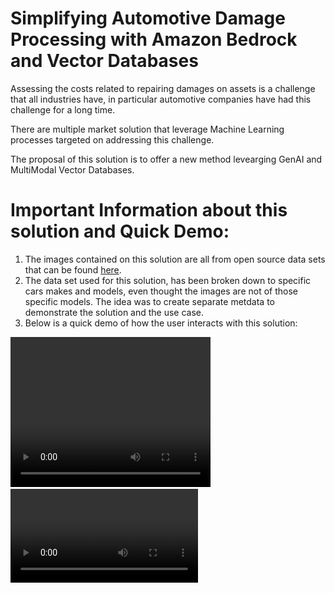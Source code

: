 # Simplifying Automotive Damage Processing with Amazon Bedrock and Vector Databases

Assessing the costs related to repairing damages on assets is a challenge that all industries have, in particular automotive companies have had this challenge for a long time. 

There are multiple market solution that leverage Machine Learning processes targeted on addressing this challenge. 

The proposal of this solution is to offer a new method levearging GenAI and MultiModal Vector Databases.

# Important Information about this solution and Quick Demo:

1. The images contained on this solution are all from open source data sets that can be found [here](https://universe.roboflow.com/car-damage-kadad/car-damage-images/).
2. The data set used for this solution, has been broken down to specific cars makes and models, even thought the images are not of those specific models. The idea was to create separate metdata to demonstrate the solution and the use case.
3. Below is a quick demo of how the user interacts with this solution:


<video width="320" height="240" controls>
  <source src="static_assets/demo.mov" type="video/mp4">
</video>

<video src="https://github.com/vinipedroni/public-test-repo/blob/main/static_assets/demo.mov" width="300" />

# cool-beans

static_assets/demo.mov

Press play to see the video.

[![](static_assets/demo.mov)]

[![Sol Arch](/static_assets/demo.mov)]

# Solution Details:

The solution involves two important parts, the ingestion and the inference. Below is the architecture:

![Sol Arch](/static_assets/damage_repair_sol.png)  

Data Ingestion Flow Steps:

1. The Ingestion Processor will start by getting data from our current data set and it is going to run through Amazon Bedrock Anthropic Claude 3 Haiku. In this step the output is a standardized metadata which contains detailed information about the current damage, this includes make, model, year, location, labor cost, parts associated with the damage, labour hours required for repair, area of the damage and other details that are important.
2. The Ingestion Processor will send both the current damage image and the output of Step 1 to Amazon Bedrock Titan Multimodal Embeddings. In this step the output is a vector representation of the metadata and the image. 
3. The Ingestion Process will pick up the vector and store that vector in Amazon OpenSearch Vector Database, this data being stored on the Vector Database will also contain the plain text metadata from Step 1. 
4. The Ingestion Process will then store the raw image into S3, this will then be used by the inference flow to pull the images and show the matches to the user.

Inference Flow Steps:

1. The user will interact with the UI running on the Image Process, that interaction includes providing the image of a new car damage and some basic information about that damage. The Image Process will grab that information and send to Amazon Bedrock Anthropic Claude 3 Haiku and create a metadata from this new damage as close as possible in format to the metadata that was create on Step 1 as part of the ingestion process. This will make is so that when finding the closest matches the accuracy will be as high as possible.
2. The inference processor will send both the current damage image and the output of Step 5 to Amazon Bedrock Titan Multimodal Embeddings. In this step the output is a vector representation of the metadata and the image. 
3. The Inference Processor component will use the vector to do a similarity search on the Vector Database and find the closest 3 matches.
4. With the closest matches from the Vector Database, the inference processor will use the plain text data that was store with the vector to do a basic calculator of average cost from those closest 3 matches. 
5. The Front End will pull the images from S3 to show it in the UI. The UI will also show the accuracy, the image of each match and the metadata that was stored on each match. 

# Solution Deployment Requirements:

Before deploying the solution, make sure the following requirements have been met.

## Requirement 1: Enable Amazon Bedrock Models

Go To the Bedrock console in one of the Bedrock supported regions and enable at least the following models:

- Amazon Titan Multimoal Embeddings
- Anthropic Claude 3 Haiku

In order to enable the mentioned models. You can follow the instructions provided [here](https://docs.aws.amazon.com/bedrock/latest/userguide/model-access.html#model-access-modify).

## Requirement 2: Install AWS CLI

Make sure you have the latest version of the [AWS CLI](https://docs.aws.amazon.com/cli/latest/userguide/getting-started-install.html) running on your machine.

## Requirement 3: Appropriate IAM Permissions to deploy the solution and access required services

An IAM User/Role that can run CloudFormation templates and has necessary access to create resources for ECS, IAM, Systems Manager, OpenSearch Serverless, S3, CloudFront and Application Load Balancers.

# Deployment steps:

Once the requirements have been met, the following steps can be followed to deploy the solution.

## Step 1: Run CloudFormation template

Choose from one of the following deployment regions, right now this solution can only run on regions where bedrock is supported.

CloudFormation Deployments
| Region | CloudFormation Link |
| :---: | ---: |
| US-EAST-1 | [![Open In CloudFormation](/static_assets/view-template.png)](https://us-east-1.console.aws.amazon.com/cloudformation/home?region=us-east-1#/stacks/quickcreate?templateURL=https://s3.us-east-1.amazonaws.com/pedroni-us-east-1/new_build_proj.yml)|
| US-EAST-2 | [![Open In CloudFormation](/static_assets/view-template.png)](https://us-east-2.console.aws.amazon.com/cloudformation/home?region=us-east-2#/stacks/quickcreate?templateURL=https://s3.us-east-1.amazonaws.com/pedroni-us-east-1/new_build_proj.yml)|
| US-WEST-2 | [![Open In CloudFormation](/static_assets/view-template.png)](https://us-west-2.console.aws.amazon.com/cloudformation/home?region=us-west-2#/stacks/quickcreate?templateURL=https://s3.us-east-1.amazonaws.com/pedroni-us-east-1/new_build_proj.yml)|
| EU-CENTRAL-1 | [![Open In CloudFormation](/static_assets/view-template.png)](https://eu-central-1.console.aws.amazon.com/cloudformation/home?region=eu-central-1#/stacks/quickcreate?templateURL=https://s3.us-east-1.amazonaws.com/pedroni-us-east-1/new_build_proj.yml)|

## Step 2: Download the data set from this [repository](https://universe.roboflow.com/car-damage-kadad/car-damage-images/). 

In order to download this data set you may need to create a free user and then download the data set.
The screenshot below shows the format and the option to choose when downloading. Once the zip file is downloaded you can extract to a local folder.

![Download](/static_assets/data_set_download.png)  

## Step 3: Upload Data Set to Source S3 Bucket

Run the following commands to upload the required damage images to the S3 Bucket. You can find the bucket name by going to the stack outputs and looking at the 'SourceS3Bucket' value.

```
aws s3 cp /path/to/source/folder/train/ s3://{source-bucket-name}  --recursive --exclude "*" --include "*.jpg" --include "*.png"
aws s3 cp /path/to/source/folder/valid/ s3://{source-bucket-name} --recursive --exclude "*" --include "*.jpg" --include "*.png"
```

## Step 4: Run Ingestion Task

In this step, the task which will be ingesting the content from the source s3 bucket will be initiated. In order to do that run the following sequence of commands.

```
aws ssm get-parameters --names /car-repair/security-group --query 'Parameters[0].Value'
aws ssm get-parameters --names /car-repair/subnet --profile --query 'Parameters[0].Value' 
```

These two commands above will retrieve the id for the subnet and the security groups that are required for the next command. 
Copy the command below and before running it, replace the 'security-group-id' and 'subnet-id' with the respective values retrieved in the previous commands and then run the command.

```
aws ecs run-task --task-definition ingestion-definition --cluster damage-ecs-cluster --network-configuration '{ "awsvpcConfiguration": { "assignPublicIp":"ENABLED", "securityGroups": ["security-group-id"], "subnets": ["subnet-id"]}}' --launch-type="FARGATE" --region us-west-2 --profile Admin2
```

After running this command, you can navigate to your Amazon ECS Console, open your ECS Cluster and you should see two tasks running, one task runs from the inference taks definition and the one we just created runs from the ingration task definition. The ingestion task will be a temporary task which will be loading the data from the Source S3 Bucket into the Open Search Vector Database.

## Step 5: Access Inference Code.

Once the CloudFormation stack has finished deploying, go to the outputs tab, look for the "InferenceUIURL" key, you should see a cloudfront distribution link, click there should take you to the inference ui.

![CFN Outputs](/static_assets/cfn_output_1.png)

## Step 6: Testing the Solution:

In the repository, there is a "test_data_set" folder. This folder has random images which can be used for testing the solution. Follow the steps below in order to see the results in the UI.

1. In the UI, take the following actions and load the any of the images from the test data set:

2. On the left side of the UI, choose the parameters, Make, model, area of the damage, type of damage, the severity and how many matches you want to find from the Vector Database.

![Test1_Results](/static_assets/test_1_example.png)

In this example, image was loaded, and 3 matches were found. 

3. In this test, 3 matches were found. As we can see from the images, they were close damages, and the solution used the metadata stored to calculate the average. 

> [!NOTE] 
> The "Match Accuracy" shown for each image is an indication of how close the vectors from our current image and the stored ones are. As metadata is changed the accuracy of the matches is going to change as well.

4. Now let's see how changing the options from the user changes the accuracy of the results.

![Test1_Results](/static_assets/test_2_example.png)

5. As the image above shows, changing the parameters, but loading the same image, provided different results. The search matched with the same images but the accuracy is different. This indicates that the parameters chosen were closer to the metadata of the ingested images, thus influencing the vector created on the ingestion process.

6. Play around with the images in the 'test_data_set' folder, or even try some images from the data set we loaded into the Vector DB.

7. Under the image upload button, there will be the JSON metadata created by Claude for the metadata stored in OpenSearch alongside the vector. We can use that to compare how the images were ingested and how close the metadatas are.

# Cleanup Process:

If you would like to cleanup this solution from your AWS Account follow the steps below:

1. Open your CloudFormation Console, click on the stack that was deployed and go to Outputs. There you should see the name of your ECR Repository and the S3 Bucket Names for both bucket S3BucketFrontEnd and SourceS3Bucket.

2. Go to the S3 console, find each bucket and delete all the content in each bucket. The buckets should be empty, otherwise the CloudFormation stack will fail to delete it.

3. Go to the ECR console, find the ecr repository and delete all images in this repository. The reposiroty should be empty, otherwise the CloudFormation stack will fail to delete it.

4. Start the deletion of the CloudFormation Stack. This is going to remove all the other resources from the AWS Account.